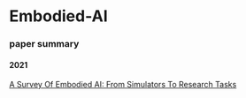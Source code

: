 # Embodied-AI

### paper summary
#### 2021
[A Survey Of Embodied AI: From Simulators To Research Tasks](https://arxiv.org/pdf/2103.04918.pdf)
